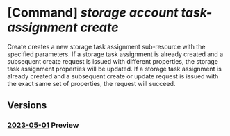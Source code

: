 # [Command] _storage account task-assignment create_

Create creates a new storage task assignment sub-resource with the specified parameters. If a storage task assignment is already created and a subsequent create request is issued with different properties, the storage task assignment properties will be updated. If a storage task assignment is already created and a subsequent create or update request is issued with the exact same set of properties, the request will succeed.

## Versions

### [2023-05-01](/Resources/mgmt-plane/L3N1YnNjcmlwdGlvbnMve30vcmVzb3VyY2Vncm91cHMve30vcHJvdmlkZXJzL21pY3Jvc29mdC5zdG9yYWdlL3N0b3JhZ2VhY2NvdW50cy97fS9zdG9yYWdldGFza2Fzc2lnbm1lbnRzL3t9/2023-05-01.xml) **Preview**

<!-- mgmt-plane /subscriptions/{}/resourcegroups/{}/providers/microsoft.storage/storageaccounts/{}/storagetaskassignments/{} 2023-05-01 -->
